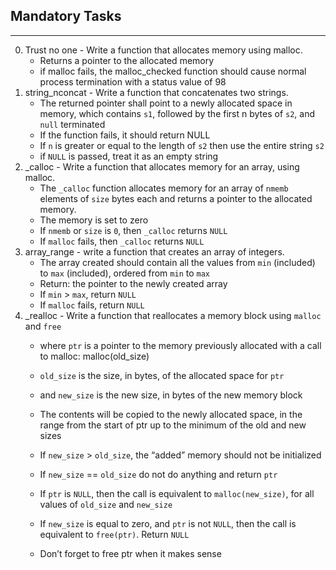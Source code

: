 ## Mandatory Tasks ##
***
0. Trust no one - Write a function that allocates memory using malloc.
	* Returns a pointer to the allocated memory
	* if malloc fails, the malloc_checked function should cause normal process termination with a status value of 98
1. string_nconcat - Write a function that concatenates two strings.
	* The returned pointer shall point to a newly allocated space in memory, which contains `s1`, followed by the first n bytes of `s2`, and `null` terminated
	* If the function fails, it should return NULL
	* If `n` is greater or equal to the length of `s2` then use the entire string `s2`
	* if `NULL` is passed, treat it as an empty string
2. _calloc - Write a function that allocates memory for an array, using malloc.
	* The `_calloc` function allocates memory for an array of `nmemb` elements of `size` bytes each and returns a pointer to the allocated memory.
	* The memory is set to zero
	* If `nmemb` or `size` is `0`, then `_calloc` returns `NULL`
	* If `malloc` fails, then `_calloc` returns `NULL`
3. array_range - write a function that creates an array of integers.
	* The array created should contain all the values from `min` (included) to `max` (included), ordered from `min` to `max`
	* Return: the pointer to the newly created array
	* If `min` > `max`, return `NULL`
	* If `malloc` fails, return `NULL`
4. _realloc - Write a function that reallocates a memory block using `malloc` and `free`
	* where `ptr` is a pointer to the memory previously allocated with a call to malloc: malloc(old_size)
	* `old_size` is the size, in bytes, of the allocated space for `ptr`

	* and `new_size` is the new size, in bytes of the new memory block

	* The contents will be copied to the newly allocated space, in the range from the start of ptr up to the minimum of the old and new sizes
	* If `new_size` > `old_size`, the “added” memory should not be initialized
	* If `new_size` == `old_size` do not do anything and return `ptr`
	* If `ptr` is `NULL`, then the call is equivalent to `malloc(new_size)`, for all values of `old_size` and `new_size`
	* If `new_size` is equal to zero, and `ptr` is not `NULL`, then the call is equivalent to `free(ptr)`. Return `NULL`
	* Don’t forget to free ptr when it makes sense
